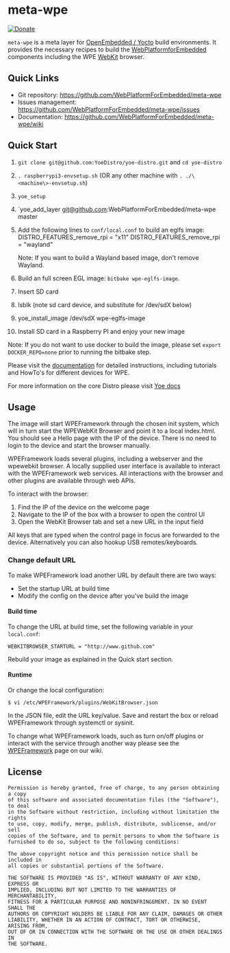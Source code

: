 # meta-wpe

[![Donate](https://img.shields.io/badge/Donate-PayPal-green.svg)](https://www.paypal.com/cgi-bin/webscr?cmd=_s-xclick&hosted_button_id=55UJZHTXW8VTE)

`meta-wpe` is a meta layer for [OpenEmbedded / Yocto](https://www.yoctoproject.org/) build environments.
It provides the necessary recipes to build the [WebPlatformforEmbedded](https://wpewebkit.org/) components including the WPE [WebKit](https://webkit.org/) browser.

## Quick Links

* Git repository: <https://github.com/WebPlatformForEmbedded/meta-wpe>
* Issues management: <https://github.com/WebPlatformForEmbedded/meta-wpe/issues>
* Documentation: <https://github.com/WebPlatformForEmbedded/meta-wpe/wiki>

## Quick Start

1. `git clone git@github.com:YoeDistro/yoe-distro.git` and `cd yoe-distro`
2. `. raspberrypi3-envsetup.sh` (OR any other machine with `. ./\<machine\>-envsetup.sh`)
3. `yoe_setup`
4. `yoe_add_layer git@github.com:WebPlatformForEmbedded/meta-wpe master
5. Add the following lines to `conf/local.conf` to build an eglfs image:
    DISTRO_FEATURES_remove_rpi = "x11"
    DISTRO_FEATURES_remove_rpi = "wayland"

    Note: If you want to build a Wayland based image, don't remove Wayland.
6. Build an full screen EGL image: `bitbake wpe-eglfs-image`.
7. Insert SD card
8. lsblk (note sd card device, and substitute for /dev/sdX below)
9. yoe_install_image /dev/sdX wpe-eglfs-image
10. Install SD card in a Raspberry PI and enjoy your new image

Note: If you do not want to use docker to build the image, please set `export DOCKER_REPO=none` prior to running the bitbake step.

Please visit the [documentation](https://github.com/WebPlatformForEmbedded/meta-wpe/wiki) for detailed instructions, including tutorials and HowTo's for different devices for WPE.

For more information on the core Distro please visit [Yoe docs](https://github.com/YoeDistro/yoe-distro/blob/master/docs/README.md)

## Usage

The image will start WPEFramework through the chosen init system, which will in turn start the WPEWebKit Browser and point it to a local index.html. You should see a Hello page with the IP of the device. There is no need to login to the device and start the browser manually.

WPEFramework loads several plugins, including a webserver and the wpewebkit browser. A locally supplied user interface is available to interact with the WPEFramework web services. All interactions with the browser and other plugins are available through web APIs. 

To interact with the browser:

1. Find the IP of the device on the welcome page
2. Navigate to the IP of the box with a browser to open the control UI
3. Open the WebKit Browser tab and set a new URL in the input field

All keys that are typed when the control page in focus are forwarded to the device. Alternatively you can also hookup USB remotes/keyboards.

### Change default URL

To make WPEFramework load another URL by default there are two ways:

* Set the startup URL at build time
* Modify the config on the device after you've build the image

#### Build time

To change the URL at build time, set the following variable in your `local.conf`:

```
WEBKITBROWSER_STARTURL = "http://www.github.com"
```

Rebuild your image as explained in the Quick start section. 


#### Runtime

Or change the local configuration:

```
$ vi /etc/WPEFramework/plugins/WebKitBrowser.json
```

In the JSON file, edit the URL key/value. Save and restart the box or reload WPEFramework through systemctl or sysinit.

To change what WPEFramework loads, such as turn on/off plugins or interact with the service through another way please see the [WPEFramework](https://github.com/WebPlatformForEmbedded/meta-wpe/wiki/WPEFramework) page on our wiki.

## License

    Permission is hereby granted, free of charge, to any person obtaining a copy 
    of this software and associated documentation files (the "Software"), to deal 
    in the Software without restriction, including without limitation the rights 
    to use, copy, modify, merge, publish, distribute, sublicense, and/or sell 
    copies of the Software, and to permit persons to whom the Software is 
    furnished to do so, subject to the following conditions:
    
    The above copyright notice and this permission notice shall be included in 
    all copies or substantial portions of the Software.
    
    THE SOFTWARE IS PROVIDED "AS IS", WITHOUT WARRANTY OF ANY KIND, EXPRESS OR 
    IMPLIED, INCLUDING BUT NOT LIMITED TO THE WARRANTIES OF MERCHANTABILITY, 
    FITNESS FOR A PARTICULAR PURPOSE AND NONINFRINGEMENT. IN NO EVENT SHALL THE 
    AUTHORS OR COPYRIGHT HOLDERS BE LIABLE FOR ANY CLAIM, DAMAGES OR OTHER 
    LIABILITY, WHETHER IN AN ACTION OF CONTRACT, TORT OR OTHERWISE, ARISING FROM, 
    OUT OF OR IN CONNECTION WITH THE SOFTWARE OR THE USE OR OTHER DEALINGS IN 
    THE SOFTWARE.
